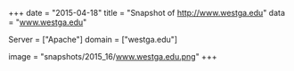 
+++
date = "2015-04-18"
title = "Snapshot of http://www.westga.edu"
data = "www.westga.edu"

Server = ["Apache"]
domain = ["westga.edu"]

  image = "snapshots/2015_16/www.westga.edu.png"
+++
#
